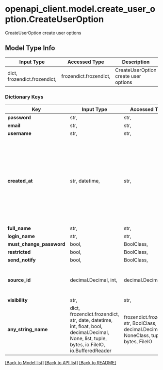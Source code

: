 # openapi_client.model.create_user_option.CreateUserOption

CreateUserOption create user options

## Model Type Info
Input Type | Accessed Type | Description | Notes
------------ | ------------- | ------------- | -------------
dict, frozendict.frozendict,  | frozendict.frozendict,  | CreateUserOption create user options | 

### Dictionary Keys
Key | Input Type | Accessed Type | Description | Notes
------------ | ------------- | ------------- | ------------- | -------------
**password** | str,  | str,  |  | 
**email** | str,  | str,  |  | 
**username** | str,  | str,  |  | 
**created_at** | str, datetime,  | str,  | For explicitly setting the user creation timestamp. Useful when users are migrated from other systems. When omitted, the user&#x27;s creation timestamp will be set to \&quot;now\&quot;. | [optional] value must conform to RFC-3339 date-time
**full_name** | str,  | str,  |  | [optional] 
**login_name** | str,  | str,  |  | [optional] 
**must_change_password** | bool,  | BoolClass,  |  | [optional] 
**restricted** | bool,  | BoolClass,  |  | [optional] 
**send_notify** | bool,  | BoolClass,  |  | [optional] 
**source_id** | decimal.Decimal, int,  | decimal.Decimal,  |  | [optional] value must be a 64 bit integer
**visibility** | str,  | str,  |  | [optional] 
**any_string_name** | dict, frozendict.frozendict, str, date, datetime, int, float, bool, decimal.Decimal, None, list, tuple, bytes, io.FileIO, io.BufferedReader | frozendict.frozendict, str, BoolClass, decimal.Decimal, NoneClass, tuple, bytes, FileIO | any string name can be used but the value must be the correct type | [optional]

[[Back to Model list]](../../README.md#documentation-for-models) [[Back to API list]](../../README.md#documentation-for-api-endpoints) [[Back to README]](../../README.md)

